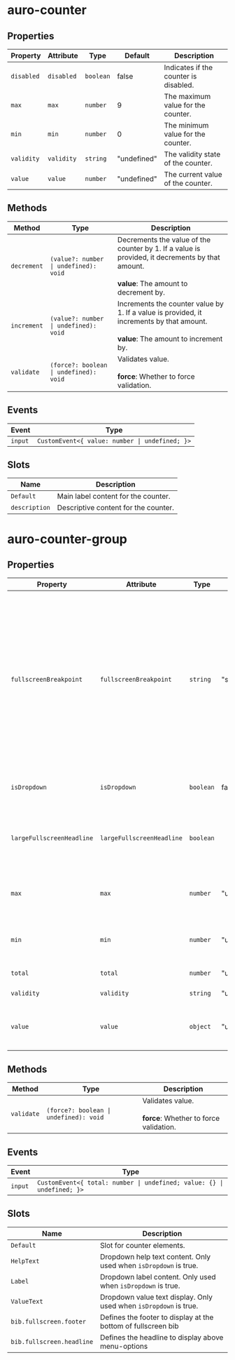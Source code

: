 # auro-counter

## Properties

| Property   | Attribute  | Type      | Default     | Description                           |
|------------|------------|-----------|-------------|---------------------------------------|
| `disabled` | `disabled` | `boolean` | false       | Indicates if the counter is disabled. |
| `max`      | `max`      | `number`  | 9           | The maximum value for the counter.    |
| `min`      | `min`      | `number`  | 0           | The minimum value for the counter.    |
| `validity` | `validity` | `string`  | "undefined" | The validity state of the counter.    |
| `value`    | `value`    | `number`  | "undefined" | The current value of the counter.     |

## Methods

| Method      | Type                                   | Description                                      |
|-------------|----------------------------------------|--------------------------------------------------|
| `decrement` | `(value?: number \| undefined): void`  | Decrements the value of the counter by 1. If a value is provided, it decrements by that amount.<br /><br />**value**: The amount to decrement by. |
| `increment` | `(value?: number \| undefined): void`  | Increments the counter value by 1. If a value is provided, it increments by that amount.<br /><br />**value**: The amount to increment by. |
| `validate`  | `(force?: boolean \| undefined): void` | Validates value.<br /><br />**force**: Whether to force validation. |

## Events

| Event   | Type                                           |
|---------|------------------------------------------------|
| `input` | `CustomEvent<{ value: number \| undefined; }>` |

## Slots

| Name          | Description                          |
|---------------|--------------------------------------|
| `Default`     | Main label content for the counter.  |
| `description` | Descriptive content for the counter. |


# auro-counter-group

## Properties

| Property                  | Attribute                 | Type      | Default     | Description                                      |
|---------------------------|---------------------------|-----------|-------------|--------------------------------------------------|
| `fullscreenBreakpoint`    | `fullscreenBreakpoint`    | `string`  | "sm"        | Defines the screen size breakpoint (`lg`, `md`, `sm`, or `xs`) at which the dropdown switches to fullscreen mode on mobile.<br />When expanded, the dropdown will automatically display in fullscreen mode if the screen size is equal to or smaller than the selected breakpoint. |
| `isDropdown`              | `isDropdown`              | `boolean` | false       | Indicates if the counter group is displayed as a dropdown. |
| `largeFullscreenHeadline` | `largeFullscreenHeadline` | `boolean` |             | If declared, make mobileHeadline in HeadingDisplay.<br />Otherwise, Heading 600 |
| `max`                     | `max`                     | `number`  | "undefined" | The maximum value allowed for the whole group of counters. |
| `min`                     | `min`                     | `number`  | "undefined" | The minimum value allowed for the whole group of counters. |
| `total`                   | `total`                   | `number`  | "undefined" | The total value of the counters.                 |
| `validity`                | `validity`                | `string`  | "undefined" | Reflects the validity state.                     |
| `value`                   | `value`                   | `object`  | "undefined" | The current individual values of the nested counters. |

## Methods

| Method     | Type                                   | Description                                      |
|------------|----------------------------------------|--------------------------------------------------|
| `validate` | `(force?: boolean \| undefined): void` | Validates value.<br /><br />**force**: Whether to force validation. |

## Events

| Event   | Type                                             |
|---------|--------------------------------------------------|
| `input` | `CustomEvent<{ total: number \| undefined; value: {} \| undefined; }>` |

## Slots

| Name                      | Description                                      |
|---------------------------|--------------------------------------------------|
| `Default`                 | Slot for counter elements.                       |
| `HelpText`                | Dropdown help text content. Only used when `isDropdown` is true. |
| `Label`                   | Dropdown label content. Only used when `isDropdown` is true. |
| `ValueText`               | Dropdown value text display. Only used when `isDropdown` is true. |
| `bib.fullscreen.footer`   | Defines the footer to display at the bottom of fullscreen bib |
| `bib.fullscreen.headline` | Defines the headline to display above menu-options |
